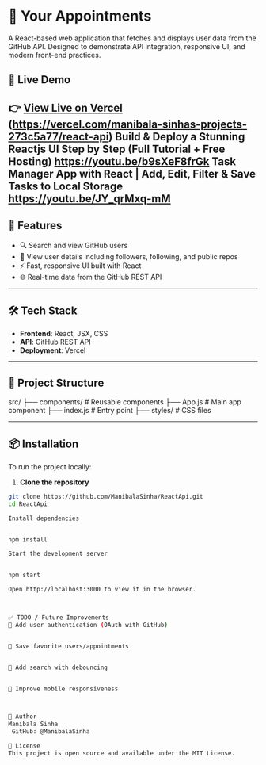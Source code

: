 # 📅 Your Appointments
A React-based web application that fetches and displays user data from the GitHub API. Designed to demonstrate API integration, responsive UI, and modern front-end practices.

## 🚀 Live Demo

👉 [View Live on Vercel](https://react-api-seven-rust.vercel.app/)
(https://vercel.com/manibala-sinhas-projects-273c5a77/react-api)
Build & Deploy a Stunning Reactjs UI Step by Step (Full Tutorial + Free Hosting)
https://youtu.be/b9sXeF8frGk
Task Manager App with React | Add, Edit, Filter & Save Tasks to Local Storage
https://youtu.be/JY_qrMxq-mM
---

## 🧠 Features

- 🔍 Search and view GitHub users
- 📄 View user details including followers, following, and public repos
- ⚡ Fast, responsive UI built with React
- 🌐 Real-time data from the GitHub REST API

---

## 🛠️ Tech Stack

- **Frontend**: React, JSX, CSS
- **API**: GitHub REST API
- **Deployment**: Vercel

---

## 📂 Project Structure


src/
 ├── components/ # Reusable components
 ├── App.js # Main app component
 ├── index.js # Entry point
 ├── styles/ # CSS files

---

## 📦 Installation

To run the project locally:

1. **Clone the repository**

```bash
git clone https://github.com/ManibalaSinha/ReactApi.git
cd ReactApi

Install dependencies


npm install

Start the development server


npm start

Open http://localhost:3000 to view it in the browser.



✅ TODO / Future Improvements
🔐 Add user authentication (OAuth with GitHub)


💾 Save favorite users/appointments


🔎 Add search with debouncing


📱 Improve mobile responsiveness



👤 Author
Manibala Sinha
 GitHub: @ManibalaSinha

📃 License
This project is open source and available under the MIT License.

